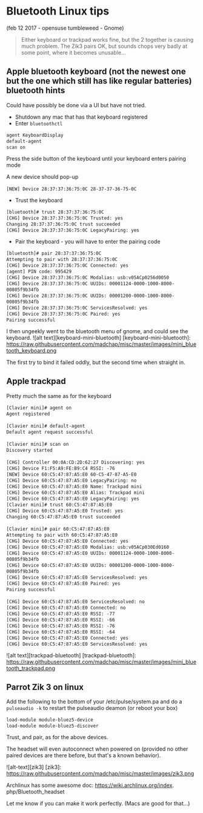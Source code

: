 # Bluetooth Linux tips
(feb 12 2017 - opensuse tumbleweed - Gnome)

> Either keyboard or trackpad works fine, but the 2 together is causing much problem.
> The Zik3 pairs OK, but sounds chops very badly at some point, where it becomes unusable...

## Apple bluetooth keyboard (not the newest one but the one which still has like regular batteries) bluetooth hints

Could have possibly be done via a UI but have not tried.

* Shutdown any mac that has that keyboard registered
* Enter `bluetoothctl`

```
agent KeyboardDisplay
default-agent
scan on
```

Press the side button of the keyboard until your keyboard enters pairing mode

A new device should pop-up

`[NEW] Device 28:37:37:36:75:0C 28-37-37-36-75-0C`

* Trust the keyboard
```
[bluetooth]# trust 28:37:37:36:75:0C                                                                           
[CHG] Device 28:37:37:36:75:0C Trusted: yes
Changing 28:37:37:36:75:0C trust succeeded
[CHG] Device 28:37:37:36:75:0C LegacyPairing: yes
```

* Pair the keyboard - you will have to enter the pairing code
```
[bluetooth]# pair 28:37:37:36:75:0C
Attempting to pair with 28:37:37:36:75:0C
[CHG] Device 28:37:37:36:75:0C Connected: yes
[agent] PIN code: 995429
[CHG] Device 28:37:37:36:75:0C Modalias: usb:v05ACp0256d0050
[CHG] Device 28:37:37:36:75:0C UUIDs: 00001124-0000-1000-8000-00805f9b34fb
[CHG] Device 28:37:37:36:75:0C UUIDs: 00001200-0000-1000-8000-00805f9b34fb
[CHG] Device 28:37:37:36:75:0C ServicesResolved: yes
[CHG] Device 28:37:37:36:75:0C Paired: yes
Pairing successful
```

I then ungeekly went to the bluetooth menu of gnome, and could see the keyboard.
![alt text][keyboard-mini-bluetooth]
[keyboard-mini-bluetooth]: https://raw.githubusercontent.com/madchap/misc/master/images/mini_bluetooth_keyboard.png

The first try to bind it failed oddly, but the second time when straight in.

## Apple trackpad
Pretty much the same as for the keyboard

```
[Clavier mini]# agent on
Agent registered

[Clavier mini]# default-agent
Default agent request successful

[Clavier mini]# scan on
Discovery started

[CHG] Controller 00:0A:CD:2D:62:27 Discovering: yes
[CHG] Device F1:F5:A9:FE:B9:C4 RSSI: -76
[NEW] Device 60:C5:47:87:A5:E0 60-C5-47-87-A5-E0
[CHG] Device 60:C5:47:87:A5:E0 LegacyPairing: no
[CHG] Device 60:C5:47:87:A5:E0 Name: Trackpad mini
[CHG] Device 60:C5:47:87:A5:E0 Alias: Trackpad mini
[CHG] Device 60:C5:47:87:A5:E0 LegacyPairing: yes
[Clavier mini]# trust 60:C5:47:87:A5:E0
[CHG] Device 60:C5:47:87:A5:E0 Trusted: yes
Changing 60:C5:47:87:A5:E0 trust succeeded

[Clavier mini]# pair 60:C5:47:87:A5:E0
Attempting to pair with 60:C5:47:87:A5:E0
[CHG] Device 60:C5:47:87:A5:E0 Connected: yes
[CHG] Device 60:C5:47:87:A5:E0 Modalias: usb:v05ACp030Ed0160
[CHG] Device 60:C5:47:87:A5:E0 UUIDs: 00001124-0000-1000-8000-00805f9b34fb
[CHG] Device 60:C5:47:87:A5:E0 UUIDs: 00001200-0000-1000-8000-00805f9b34fb
[CHG] Device 60:C5:47:87:A5:E0 ServicesResolved: yes
[CHG] Device 60:C5:47:87:A5:E0 Paired: yes
Pairing successful

[CHG] Device 60:C5:47:87:A5:E0 ServicesResolved: no
[CHG] Device 60:C5:47:87:A5:E0 Connected: no
[CHG] Device 60:C5:47:87:A5:E0 RSSI: -77
[CHG] Device 60:C5:47:87:A5:E0 RSSI: -66
[CHG] Device 60:C5:47:87:A5:E0 RSSI: -76
[CHG] Device 60:C5:47:87:A5:E0 RSSI: -64
[CHG] Device 60:C5:47:87:A5:E0 Connected: yes
[CHG] Device 60:C5:47:87:A5:E0 ServicesResolved: yes
```
![alt text][trackpad-bluetooth]
[trackpad-bluetooth]: https://raw.githubusercontent.com/madchap/misc/master/images/mini_bluetooth_trackpad.png

## Parrot Zik 3 on linux

Add the following to the bottom of your /etc/pulse/system.pa and do a `pulseaudio -k` to restart the pulseaudio deamon (or reboot your box)

```
load-module module-bluez5-device
load-module module-bluez5-discover
```

Trust, and pair, as for the above devices.

The headset will even autoconnect when powered on (provided no other paired devices are there before, but that's a known behavior).

![alt-text][zik3]
[zik3]: https://raw.githubusercontent.com/madchap/misc/master/images/zik3.png

Archlinux has some awesome doc: https://wiki.archlinux.org/index.  php/Bluetooth_headset

Let me know if you can make it work perfectly. (Macs are good for that...)
